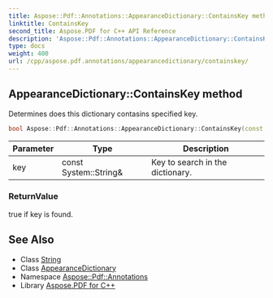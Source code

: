 ```yaml
---
title: Aspose::Pdf::Annotations::AppearanceDictionary::ContainsKey method
linktitle: ContainsKey
second_title: Aspose.PDF for C++ API Reference
description: 'Aspose::Pdf::Annotations::AppearanceDictionary::ContainsKey method. Determines does this dictionary contasins specified key in C++.'
type: docs
weight: 400
url: /cpp/aspose.pdf.annotations/appearancedictionary/containskey/
---
```

## AppearanceDictionary::ContainsKey method


Determines does this dictionary contasins specified key.

```cpp
bool Aspose::Pdf::Annotations::AppearanceDictionary::ContainsKey(const System::String &key) const override
```


| Parameter | Type | Description |
| --- | --- | --- |
| key | const System::String\& | Key to search in the dictionary. |

### ReturnValue

true if key is found.

## See Also

* Class [String](../../../system/string/)
* Class [AppearanceDictionary](../)
* Namespace [Aspose::Pdf::Annotations](../../)
* Library [Aspose.PDF for C++](../../../)
